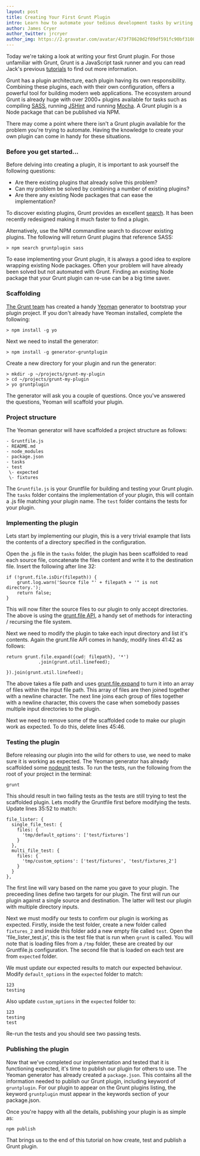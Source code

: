 ```yaml
---
layout: post
title: Creating Your First Grunt Plugin
intro: Learn how to automate your tedious development tasks by writing your own Grunt plugin
author: James Cryer
author_twitter: jrcryer
author_img: https://2.gravatar.com/avatar/473f78620d2f09df591fc90bf3108d2b
---
```


Today we're taking a look at writing your first Grunt plugin.  For those unfamiliar with Grunt, Grunt is a JavaScript task runner and you can read Jack's previous [tutorials](/archives.html) to find out more information.

Grunt has a plugin architecture, each plugin having its own responsibility. Combining these plugins, each with their own configuration, offers a powerful tool for building modern web applications.  The ecosystem around Grunt is already huge with over 2000+ plugins available for tasks such as compiling [SASS](http://sass-lang.com/), running [JSHint](http://www.jshint.com/) and running [Mocha](http://visionmedia.github.io/mocha/).  A Grunt plugin is a Node package that can be published via NPM.

There may come a point where there isn't a Grunt plugin available for the problem you're trying to automate. Having the knowledge to create your own plugin can come in handy for these situations.

### Before you get started...

Before delving into creating a plugin, it is important to ask yourself the following questions:

* Are there existing plugins that already solve this problem?
* Can my problem be solved by combining a number of existing plugins?
* Are there any existing Node packages that can ease the implementation?

To discover existing plugins, Grunt provides an excellent [search](http://gruntjs.com/plugins).  It has been recently redesigned making it much faster to find a plugin.

Alternatively, use the NPM commandline search to discover existing plugins.  The following will return Grunt plugins that reference SASS:

    > npm search gruntplugin sass

To ease implementing your Grunt plugin, it is always a good idea to explore wrapping existing Node packages.  Often your problem will have already been solved but not automated with Grunt.  Finding an existing Node package that your Grunt plugin can re-use can be a big time saver.

### Scaffolding

[The Grunt team](https://github.com/gruntjs?tab=members) has created a handy [Yeoman](http://yeoman.io) generator to bootstrap your plugin project.  If you don't already have Yeoman installed, complete the following:

    > npm install -g yo

Next we need to install the generator:

    > npm install -g generator-gruntplugin

Create a new directory for your plugin and run the generator:

    > mkdir -p ~/projects/grunt-my-plugin
    > cd ~/projects/grunt-my-plugin
    > yo gruntplugin

The generator will ask you a couple of questions.  Once you've answered the questions, Yeoman will scaffold your plugin.

### Project structure

The Yeoman generator will have scaffolded a project structure as follows:

    - Gruntfile.js
    - README.md
    - node_modules
    - package.json
    - tasks
    - test
     \- expected
     \- fixtures

The `Gruntfile.js` is your Gruntfile for building and testing your Grunt plugin.  The `tasks` folder contains the implementation of your plugin, this will contain a .js file matching your plugin name.  The `test` folder contains the tests for your plugin.

### Implementing the plugin

Lets start by implementing our plugin, this is a very trivial example that lists the contents of a directory specified in the configuration.

Open the .js file in the `tasks` folder, the plugin has been scaffolded to read each source file, concatenate the files content and write it to the destination file.  Insert the following after line 32:

    if (!grunt.file.isDir(filepath)) {
        grunt.log.warn('Source file "' + filepath + '" is not directory.');
        return false;
    }

This will now filter the source files to our plugin to only accept directories.  The above is using the [grunt.file API](http://gruntjs.com/api/grunt.file), a handy set of methods for interacting / recursing the file system.

Next we need to modify the plugin to take each input directory and list it's contents.  Again the grunt.file API comes in handy, modify lines 41:42 as follows:

    return grunt.file.expand({cwd: filepath}, '*')
                .join(grunt.util.linefeed);

    }).join(grunt.util.linefeed);

The above takes a file path and uses [grunt.file.expand](http://gruntjs.com/api/grunt.file#grunt.file.expand) to turn it into an array of files within the input file path.  This array of files are then joined together with a newline character.  The next line joins each group of files together with a newline character, this covers the case when somebody passes multiple input directories to the plugin.

Next we need to remove some of the scaffolded code to make our plugin work as expected.  To do this, delete lines 45:46.

### Testing the plugin

Before releasing our plugin into the wild for others to use, we need to make sure it is working as expected.  The Yeoman generator has already scaffolded some [nodeunit](https://github.com/caolan/nodeunit) tests.  To run the tests, run the following from the root of your project in the terminal:

    grunt

This should result in two failing tests as the tests are still trying to test the scaffolded plugin.  Lets modify the Gruntfile first before modifying the tests.  Update lines 35:52 to match:

    file_lister: {
      single_file_test: {
        files: {
          'tmp/default_options': ['test/fixtures']
        }
      },
      multi_file_test: {
        files: {
          'tmp/custom_options': ['test/fixtures', 'test/fixtures_2']
        }
      }
    },

The first line will vary based on the name you gave to your plugin.  The preceeding lines define two targets for our plugin.  The first will run our plugin against a single source and destination.  The latter will test our plugin with multiple directory inputs.

Next we must modify our tests to confirm our plugin is working as expected.  Firstly, inside the test folder, create a new folder called `fixtures_2` and inside this folder add a new empty file called `test`.  Open the 'file_lister_test.js', this is the test file that is run when `grunt` is called.  You will note that is loading files from a `/tmp` folder, these are created by our Gruntfile.js configuration.  The second file that is loaded on each test are from `expected` folder.

We must update our expected results to match our expected behaviour.  Modify `default_options` in the `expected` folder to match:

    123
    testing

Also update `custom_options` in the `expected` folder to:

    123
    testing
    test

Re-run the tests and you should see two passing tests.

### Publishing the plugin

Now that we've completed our implementation and tested that it is functioning expected, it's time to publish our plugin for others to use.  The Yeoman generator has already created a `package.json`.  This contains all the information needed to publish our Grunt plugin, including keyword of `gruntplugin`.  For our plugin to appear on the Grunt plugins listing, the keyword `gruntplugin` must appear in the keywords section of your package.json.

Once you're happy with all the details, publishing your plugin is as simple as:

    npm publish

That brings us to the end of this tutorial on how create, test and publish a Grunt plugin.





